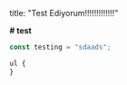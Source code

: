title: "Test Ediyorum!!!!!!!!!!!!!"

**# test**

```js
const testing = "sdaads";
```


```html
ul {
}
```
